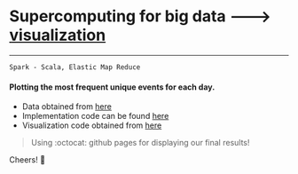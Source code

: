 # Supercomputing for big data ---> [visualization](https://live-wire.github.io/sbd/visualizer.html)
---
`Spark - Scala, Elastic Map Reduce`

#### Plotting the most frequent unique events for each day.
- Data obtained from [here](https://www.gdeltproject.org/)
- Implementation code can be found [here](https://github.com/live-wire/bigdata)
- Visualization code obtained from [here](https://github.com/Tclv/SBD-2018) 


> Using :octocat: github pages for displaying our final results!

Cheers! :beers: